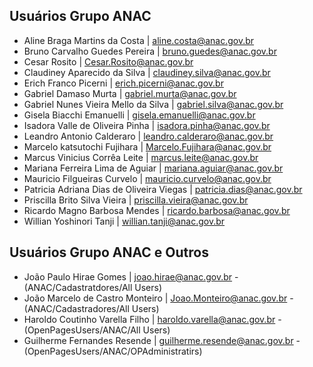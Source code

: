 ## Usuários Grupo ANAC
- Aline Braga Martins da Costa | aline.costa@anac.gov.br
- Bruno Carvalho Guedes Pereira | bruno.guedes@anac.gov.br 
- Cesar Rosito | Cesar.Rosito@anac.gov.br
- Claudiney Aparecido da Silva | claudiney.silva@anac.gov.br
- Erich Franco Picerni | erich.picerni@anac.gov.br
- Gabriel Damaso Murta | gabriel.murta@anac.gov.br
- Gabriel Nunes Vieira Mello da Silva | gabriel.silva@anac.gov.br
- Gisela Biacchi Emanuelli | gisela.emanuelli@anac.gov.br
- Isadora Valle de Oliveira Pinha | isadora.pinha@anac.gov.br 
- Leandro Antonio Calderaro | leandro.calderaro@anac.gov.br 
- Marcelo katsutochi Fujihara | Marcelo.Fujihara@anac.gov.br 
- Marcus Vinicius Corrêa Leite | marcus.leite@anac.gov.br 
- Mariana Ferreira Lima de Aguiar | mariana.aguiar@anac.gov.br
- Mauricio Filgueiras Curvelo | mauricio.curvelo@anac.gov.br 
- Patricia Adriana Dias de Oliveira Viegas | patricia.dias@anac.gov.br 
- Priscilla Brito Silva Vieira | priscilla.vieira@anac.gov.br 
- Ricardo Magno Barbosa Mendes | ricardo.barbosa@anac.gov.br 
- Willian Yoshinori Tanji | willian.tanji@anac.gov.br 
## Usuários Grupo ANAC e Outros
- João Paulo Hirae Gomes | joao.hirae@anac.gov.br - (ANAC/Cadastratdores/All Users)
- João Marcelo de Castro Monteiro | Joao.Monteiro@anac.gov.br - (ANAC/Cadastradores/All Users)
- Haroldo Coutinho Varella Filho | haroldo.varella@anac.gov.br - (OpenPagesUsers/ANAC/All Users)
- Guilherme Fernandes Resende | guilherme.resende@anac.gov.br - (OpenPagesUsers/ANAC/OPAdministratirs)


